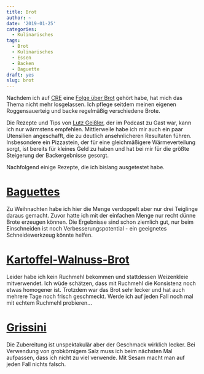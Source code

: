 ```yaml
---
title: Brot
author: ~
date: '2019-01-25'
categories:
  - Kulinarisches
tags:
  - Brot
  - Kulinarisches
  - Essen
  - Backen
  - Baguette
draft: yes
slug: brot
---
```

Nachdem ich auf [CRE](https://cre.fm/) eine [Folge über Brot](https://cre.fm/cre213-brot) gehört habe, hat mich das Thema nicht mehr losgelassen.
Ich pflege seitdem meinen eigenen Roggensauerteig und backe regelmäßig verschiedene Brote.

<!--more-->
Die Rezepte und Tips von [Lutz Geißler](https://www.ploetzblog.de), der im Podcast zu Gast war, kann ich nur wärmstens empfehlen.
Mittlerweile habe ich mir auch ein paar Utensilien angeschafft, die zu deutlich ansehnlicheren Resultaten führen.
Insbesondere ein Pizzastein, der für eine gleichmäßigere Wärmeverteilung sorgt, ist bereits für kleines Geld zu haben und hat bei mir für die größte Steigerung der Backergebnisse gesorgt.

Nachfolgend einige Rezepte, die ich bislang ausgetestet habe.

# [Baguettes](https://www.ploetzblog.de/2013/02/16/leserwunsch-frankreichs-bestes-baguette-1995-und-2006/)
Zu Weihnachten habe ich hier die Menge verdoppelt aber nur drei Teiglinge daraus gemacht.
Zuvor hatte ich mit der einfachen Menge nur recht dünne Brote erzeugen können.
Die Ergebnisse sind schon ziemlich gut, nur beim Einschneiden ist noch Verbesserungspotential - ein geeignetes Schneidewerkzeug könnte helfen.

# [Kartoffel-Walnuss-Brot](https://www.ploetzblog.de/2017/03/18/alm-rezepte-kartoffel-walnuss-brot/)
Leider habe ich kein Ruchmehl bekommen und stattdessen Weizenkleie mitverwendet.
Ich wüde schätzen, dass mit Ruchmehl die Konsistenz noch etwas homogener ist.
Trotzdem war das Brot sehr lecker und hat auch mehrere Tage noch frisch geschmeckt.
Werde ich auf jeden Fall noch mal mit echtem Ruchmehl probieren...

# [Grissini](https://www.ploetzblog.de/2018/12/01/grissini/)
Die Zubereitung ist unspektakulär aber der Geschmack wirklich lecker.
Bei Verwendung von grobkörnigem Salz muss ich beim nächsten Mal aufpassen, dass ich nicht zu viel verwende.
Mit Sesam macht man auf jeden Fall nichts falsch.

